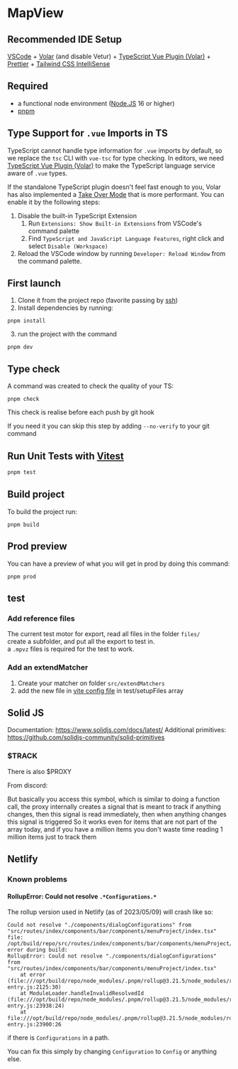 # MapView

## Recommended IDE Setup

[VSCode](https://code.visualstudio.com/) + [Volar](https://marketplace.visualstudio.com/items?itemName=Vue.volar) (and disable Vetur) + [TypeScript Vue Plugin (Volar)](https://marketplace.visualstudio.com/items?itemName=Vue.vscode-typescript-vue-plugin) + [Prettier](https://marketplace.visualstudio.com/items?itemName=esbenp.prettier-vscode) + [Tailwind CSS IntelliSense](https://marketplace.visualstudio.com/items?itemName=bradlc.vscode-tailwindcss)

## Required

- a functional node environment ([Node.JS](https://nodejs.org/) 16 or higher)
- [pnpm](https://pnpm.io/installation)

## Type Support for `.vue` Imports in TS

TypeScript cannot handle type information for `.vue` imports by default, so we replace the `tsc` CLI with `vue-tsc` for type checking. In editors, we need [TypeScript Vue Plugin (Volar)](https://marketplace.visualstudio.com/items?itemName=Vue.vscode-typescript-vue-plugin) to make the TypeScript language service aware of `.vue` types.

If the standalone TypeScript plugin doesn't feel fast enough to you, Volar has also implemented a [Take Over Mode](https://github.com/johnsoncodehk/volar/discussions/471#discussioncomment-1361669) that is more performant. You can enable it by the following steps:

1. Disable the built-in TypeScript Extension
   1. Run `Extensions: Show Built-in Extensions` from VSCode's command palette
   2. Find `TypeScript and JavaScript Language Features`, right click and select `Disable (Workspace)`
2. Reload the VSCode window by running `Developer: Reload Window` from the command palette.

## First launch

1. Clone it from the project repo (favorite passing by [ssh](https://gitlab.com/-/profile/keys))
2. Install dependencies by running:

```
pnpm install
```

3. run the project with the command

```
pnpm dev
```

## Type check

A command was created to check the quality of your TS:

```
pnpm check
```

This check is realise before each push by git hook

If you need it you can skip this step by adding `--no-verify` to your git command

## Run Unit Tests with [Vitest](https://vitest.dev/)

```sh
pnpm test
```

## Build project

To build the project run:

```
pnpm build
```

## Prod preview

You can have a preview of what you will get in prod by doing this command:

```
pnpm prod
```

## test

### Add reference files

The current test motor for export, read all files in the folder `files/`  
create a subfolder, and put all the export to test in.  
a `.mpvz` files is required for the test to work.

### Add an extendMatcher

1. Create your matcher on folder `src/extendMatchers`
2. add the new file in [vite config file](./vite.config.js) in test/setupFiles array

## Solid JS

Documentation: https://www.solidjs.com/docs/latest/
Additional primitives: https://github.com/solidjs-community/solid-primitives

### $TRACK

There is also $PROXY

From discord:

But basically you access this symbol, which is similar to doing a function call, the proxy internally creates a signal that is meant to track if anything changes, then this signal is read immediately, then when anything changes this signal is triggered
So it works even for items that are not part of the array today, and if you have a million items you don't waste time reading 1 million items just to track them

## Netlify

### Known problems

#### RollupError: Could not resolve `.*Configurations.*`

The rollup version used in Netlify (as of 2023/05/09) will crash like so:

```
Could not resolve "./components/dialogConfigurations" from "src/routes/index/components/bar/components/menuProject/index.tsx"
file: /opt/build/repo/src/routes/index/components/bar/components/menuProject/index.tsx
error during build:
RollupError: Could not resolve "./components/dialogConfigurations" from "src/routes/index/components/bar/components/menuProject/index.tsx"
    at error (file:///opt/build/repo/node_modules/.pnpm/rollup@3.21.5/node_modules/rollup/dist/es/shared/node-entry.js:2125:30)
    at ModuleLoader.handleInvalidResolvedId (file:///opt/build/repo/node_modules/.pnpm/rollup@3.21.5/node_modules/rollup/dist/es/shared/node-entry.js:23938:24)
    at file:///opt/build/repo/node_modules/.pnpm/rollup@3.21.5/node_modules/rollup/dist/es/shared/node-entry.js:23900:26
```

if there is `Configurations` in a path.

You can fix this simply by changing `Configuration` to `Config` or anything else.
